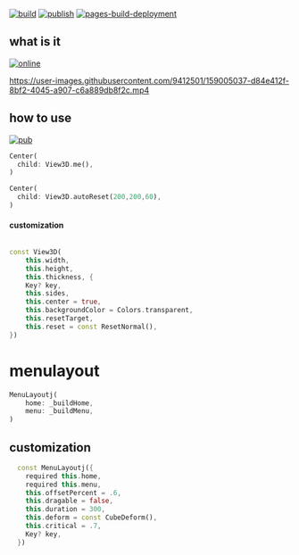 
[![build](https://github.com/ZuYun/viewer3d/actions/workflows/flibbuild.yml/badge.svg)](https://github.com/ZuYun/viewer3d/actions/workflows/flibbuild.yml)  [![publish](https://github.com/ZuYun/viewer3d/actions/workflows/publish.yml/badge.svg)](https://github.com/ZuYun/viewer3d/actions/workflows/publish.yml)    [![pages-build-deployment](https://github.com/ZuYun/viewer3d/actions/workflows/pages/pages-build-deployment/badge.svg)](https://github.com/ZuYun/viewer3d/actions/workflows/pages/pages-build-deployment)

## what is it

[![online](https://img.shields.io/badge/online-test-green)](https://zuyun.github.io/viewer3d/#/)

https://user-images.githubusercontent.com/9412501/159005037-d84e412f-8bf2-4045-a907-c6a889db8f2c.mp4

## how to use

[![pub](https://img.shields.io/badge/pub-v0.0.3-green)](https://pub.dev/packages/viewer3d)

```dart
Center(
  child: View3D.me(),
)

Center(
  child: View3D.autoReset(200,200,60),
)
```
#### customization

```dart

const View3D(
    this.width,
    this.height,
    this.thickness, {
    Key? key,
    this.sides,
    this.center = true,
    this.backgroundColor = Colors.transparent,
    this.resetTarget,
    this.reset = const ResetNormal(),
})

```

# menulayout

```dart
MenuLayoutj(
    home: _buildHome,
    menu: _buildMenu,
)
```

## customization
```dart
  const MenuLayoutj({
    required this.home,
    required this.menu,
    this.offsetPercent = .6,
    this.dragable = false,
    this.duration = 300,
    this.deform = const CubeDeform(),
    this.critical = .7,
    Key? key,
  })
```

